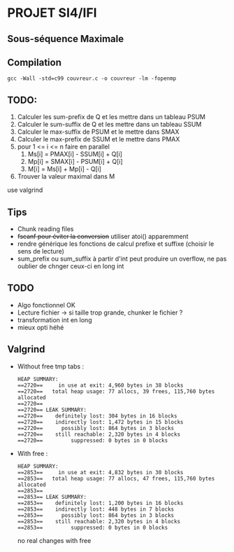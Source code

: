 # PROJET SI4/IFI

## Sous-séquence Maximale

## Compilation

`gcc -Wall -std=c99 couvreur.c -o couvreur -lm -fopenmp`

## TODO:

1. Calculer les sum-prefix de Q et les mettre dans un tableau PSUM
2. Calculer le sum-suffix de Q et les mettre dans un tableau SSUM
3. Calculer le max-suffix de PSUM et le mettre dans SMAX
4. Calculer le max-prefix de SSUM et le mettre dans PMAX
5. pour  1 <= i <= n faire en parallel
    1. Ms[i] = PMAX[i] - SSUM[i] + Q[i]
    2. Mp[i] = SMAX[i] - PSUM[i] + Q[i]
    3. M[i] = Ms[i] + Mp[i] - Q[i]
6. Trouver la valeur maximal dans M

use valgrind

## Tips

* Chunk reading files
* ~~fscanf pour éviter la conversion~~ utiliser atoi() apparemment
* rendre générique les fonctions de calcul prefixe et suffixe (choisir le sens de lecture)
* sum_prefix ou sum_suffix à partir d'int peut produire un overflow, ne pas oublier de chnger ceux-ci en long int

## TODO

* Algo fonctionnel OK
* Lecture fichier -> si taille trop grande, chunker le fichier ?
* transformation int en long
* mieux opti héhé

## Valgrind

* Without free tmp tabs :
    ```
    HEAP SUMMARY:
    ==2720==     in use at exit: 4,960 bytes in 38 blocks
    ==2720==   total heap usage: 77 allocs, 39 frees, 115,760 bytes allocated
    ==2720==
    ==2720== LEAK SUMMARY:
    ==2720==    definitely lost: 304 bytes in 16 blocks
    ==2720==    indirectly lost: 1,472 bytes in 15 blocks
    ==2720==      possibly lost: 864 bytes in 3 blocks
    ==2720==    still reachable: 2,320 bytes in 4 blocks
    ==2720==         suppressed: 0 bytes in 0 blocks
    ```

* With free :
    ```
    HEAP SUMMARY:
    ==2853==     in use at exit: 4,832 bytes in 30 blocks
    ==2853==   total heap usage: 77 allocs, 47 frees, 115,760 bytes allocated
    ==2853==
    ==2853== LEAK SUMMARY:
    ==2853==    definitely lost: 1,200 bytes in 16 blocks
    ==2853==    indirectly lost: 448 bytes in 7 blocks
    ==2853==      possibly lost: 864 bytes in 3 blocks
    ==2853==    still reachable: 2,320 bytes in 4 blocks
    ==2853==         suppressed: 0 bytes in 0 blocks
    ```

    no real changes with free